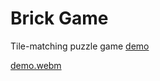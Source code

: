 # Brick Game

Tile-matching puzzle game [demo](https://keiii.github.io/BrickGame/)

[demo.webm](https://user-images.githubusercontent.com/1167833/227465865-4877f960-52ab-4f83-9242-4a15ac192468.webm)

